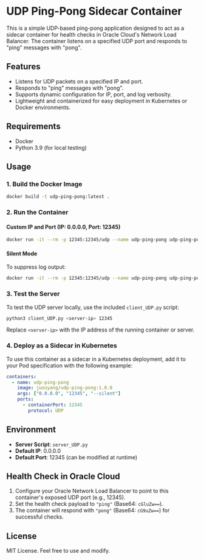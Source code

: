 
# UDP Ping-Pong Sidecar Container

This is a simple UDP-based ping-pong application designed to act as a sidecar container for health checks in Oracle Cloud's Network Load Balancer. The container listens on a specified UDP port and responds to "ping" messages with "pong".

## Features

- Listens for UDP packets on a specified IP and port.
- Responds to "ping" messages with "pong".
- Supports dynamic configuration for IP, port, and log verbosity.
- Lightweight and containerized for easy deployment in Kubernetes or Docker environments.

## Requirements

- Docker
- Python 3.9 (for local testing)

## Usage

### 1. Build the Docker Image

```bash
docker build -t udp-ping-pong:latest .
```

### 2. Run the Container

#### Custom IP and Port (IP: 0.0.0.0, Port: 12345)
```bash
docker run -it --rm -p 12345:12345/udp --name udp-ping-pong udp-ping-pong:latest 0.0.0.0 12345
```

#### Silent Mode
To suppress log output:
```bash
docker run -it --rm -p 12345:12345/udp --name udp-ping-pong udp-ping-pong:latest 0.0.0.0 12345 --silent
```

### 3. Test the Server

To test the UDP server locally, use the included `client_UDP.py` script:

```bash
python3 client_UDP.py <server-ip> 12345
```

Replace `<server-ip>` with the IP address of the running container or server.

### 4. Deploy as a Sidecar in Kubernetes

To use this container as a sidecar in a Kubernetes deployment, add it to your Pod specification with the following example:

```yaml
containers:
  - name: udp-ping-pong
    image: juouyang/udp-ping-pong:1.0.0
    args: ["0.0.0.0", "12345", "--silent"]
    ports:
      - containerPort: 12345
        protocol: UDP
```

## Environment

- **Server Script**: `server_UDP.py`
- **Default IP**: 0.0.0.0
- **Default Port**: 12345 (can be modified at runtime)

## Health Check in Oracle Cloud

1. Configure your Oracle Network Load Balancer to point to this container's exposed UDP port (e.g., 12345).
2. Set the health check payload to `"ping"` (Base64: `cGluZw==`).
3. The container will respond with `"pong"` (Base64: `cG9uZw==`) for successful checks.

## License

MIT License. Feel free to use and modify.

